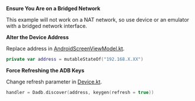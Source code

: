 **Ensure You Are on a Bridged Network**

This example will not work on a NAT network, so use device or an emulator with a bridged network interface.

**Alter the Device Address**

Replace address in [AndroidScreenViewModel.kt](app/src/main/java/com/example/hisendal/AndroidScreenViewModel.kt).

```kotlin
private var address = mutableStateOf("192.168.X.XX")
```

**Force Refreshing the ADB Keys**

Change refresh parameter in [Device.kt](app/src/main/java/com/example/hisendal/Device.kt).

```kotlin
handler = Dadb.discover(address, keygen(refresh = true))
```
